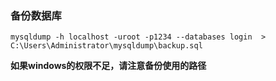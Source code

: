 ### 备份数据库

````mysql
mysqldump -h localhost -uroot -p1234 --databases login  > C:\Users\Administrator\mysqldump\backup.sql
````

**如果windows的权限不足，请注意备份使用的路径**

